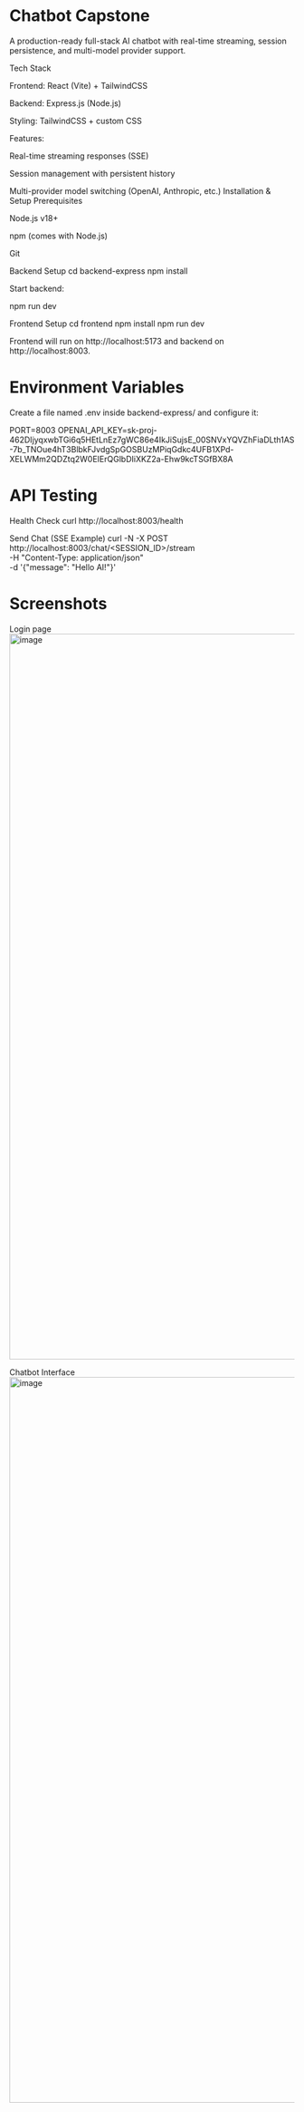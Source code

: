 # Chatbot Capstone

A production-ready full-stack AI chatbot with real-time streaming, session persistence, and multi-model provider support.

Tech Stack

Frontend: React (Vite) + TailwindCSS

Backend: Express.js (Node.js)

Styling: TailwindCSS + custom CSS

Features:

Real-time streaming responses (SSE)

Session management with persistent history

Multi-provider model switching (OpenAI, Anthropic, etc.)
Installation & Setup
Prerequisites

Node.js v18+

npm (comes with Node.js)

Git

Backend Setup
cd backend-express
npm install


Start backend:

npm run dev

Frontend Setup
cd frontend
npm install
npm run dev


Frontend will run on http://localhost:5173 and backend on http://localhost:8003.

# Environment Variables

Create a file named .env inside backend-express/ and configure it:

PORT=8003
OPENAI_API_KEY=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



# API Testing
Health Check
curl http://localhost:8003/health

Send Chat (SSE Example)
curl -N -X POST http://localhost:8003/chat/<SESSION_ID>/stream \
  -H "Content-Type: application/json" \
  -d '{"message": "Hello AI!"}'
# Screenshots
Login page
<img width="2560" height="1281" alt="image" src="https://github.com/user-attachments/assets/316c04be-03b4-41ed-afc1-47f1d484ef73" />

Chatbot Interface
<img width="2560" height="1281" alt="image" src="https://github.com/user-attachments/assets/083ef2ab-0c10-4f87-8065-9a88eb14ce2c" />
